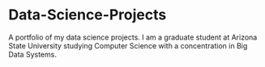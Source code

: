 # Data-Science-Projects

A portfolio of my data science projects. I am a graduate student at Arizona State University studying Computer Science with a concentration in Big Data Systems.

